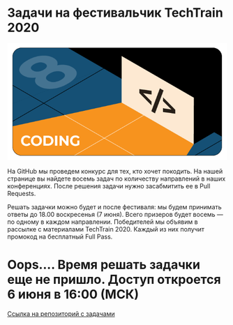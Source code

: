# Задачи на фестивальчик TechTrain 2020

![Coding_pic](coding.png)

На GitHub мы проведем конкурс для тех, кто хочет покодить. На нашей странице вы найдете восемь задач по количеству направлений в наших конференциях. После решения задачи нужно засабмитить ее в Pull Requests.

Решать задачки можно будет и после фестиваля: мы будем принимать ответы до 18.00 воскресенья (7 июня). Всего призеров будет восемь — по одному в каждом направлении. Победителей мы объявим в рассылке с материалами TechTrain 2020. Каждый из них получит промокод на бесплатный Full Pass.

# Oops.... Время решать задачки еще не пришло. Доступ откроется 6 июня в 16:00 (МСК)

[Ссылка на репозиторий с задачами](https://github.com/JUGRuGroupOnline/TechTrain2020)
